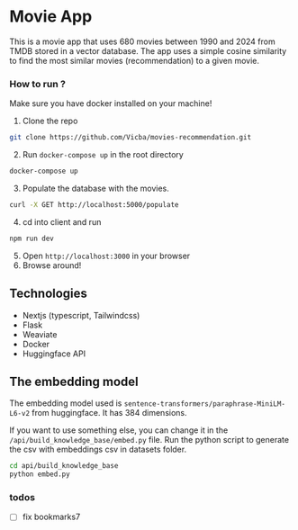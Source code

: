 # Movie App

This is a movie app that uses 680 movies between 1990 and 2024 from TMDB stored in a vector database. The app uses a simple cosine similarity to find the most similar movies (recommendation) to a given movie.

### How to run ?

Make sure you have docker installed on your machine!

1. Clone the repo

```bash
git clone https://github.com/Vicba/movies-recommendation.git
```

2. Run `docker-compose up` in the root directory

```bash
docker-compose up
```

3. Populate the database with the movies.

```bash
curl -X GET http://localhost:5000/populate
```

4. cd into client and run

```bash
npm run dev
```

5. Open `http://localhost:3000` in your browser
6. Browse around!

## Technologies

- Nextjs (typescript, Tailwindcss)
- Flask
- Weaviate
- Docker
- Huggingface API

## The embedding model

The embedding model used is `sentence-transformers/paraphrase-MiniLM-L6-v2` from huggingface. It has 384 dimensions.

If you want to use something else, you can change it in the `/api/build_knowledge_base/embed.py` file.
Run the python script to generate the csv with embeddings csv in datasets folder.

```bash
cd api/build_knowledge_base
python embed.py
```

### todos

- [ ] fix bookmarks7
